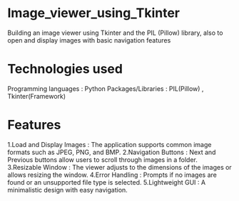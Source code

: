 # Image_viewer_using_Tkinter
Building an image viewer using Tkinter and the PIL (Pillow) library, also to open and display images with basic navigation features

# Technologies used
Programming languages : Python
Packages/Libraries : PIL(Pillow) , Tkinter(Framework)

# Features
1.Load and Display Images : The application supports common image formats such as JPEG, PNG, and BMP.
2.Navigation Buttons : Next and Previous buttons allow users to scroll through images in a folder.
3.Resizable Window : The viewer adjusts to the dimensions of the images or allows resizing the window.
4.Error Handling : Prompts if no images are found or an unsupported file type is selected.
5.Lightweight GUI : A minimalistic design with easy navigation.
